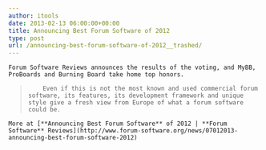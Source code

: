 ```yaml
---
author: itools
date: 2013-02-13 06:00:00+00:00
title: Announcing Best Forum Software of 2012
type: post
url: /announcing-best-forum-software-of-2012__trashed/
---
```



	Forum Software Reviews announces the results of the voting, and MyBB, ProBoards and Burning Board take home top honors.




<blockquote>
	
> 
> 
		Even if this is not the most known and used commercial forum software, its features, its development framework and unique style give a fresh view from Europe of what a forum software could be.
> 
> 
</blockquote>





	More at [**Announcing Best Forum Software** of 2012 | **Forum Software** Reviews](http://www.forum-software.org/news/07012013-announcing-best-forum-software-2012)

